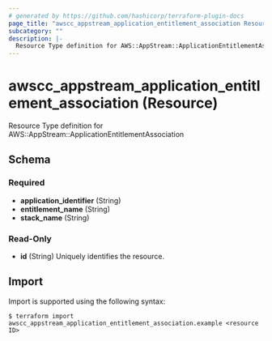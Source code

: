 ```yaml
---
# generated by https://github.com/hashicorp/terraform-plugin-docs
page_title: "awscc_appstream_application_entitlement_association Resource - terraform-provider-awscc"
subcategory: ""
description: |-
  Resource Type definition for AWS::AppStream::ApplicationEntitlementAssociation
---
```


# awscc_appstream_application_entitlement_association (Resource)

Resource Type definition for AWS::AppStream::ApplicationEntitlementAssociation



<!-- schema generated by tfplugindocs -->
## Schema

### Required

- **application_identifier** (String)
- **entitlement_name** (String)
- **stack_name** (String)

### Read-Only

- **id** (String) Uniquely identifies the resource.

## Import

Import is supported using the following syntax:

```shell
$ terraform import awscc_appstream_application_entitlement_association.example <resource ID>
```
